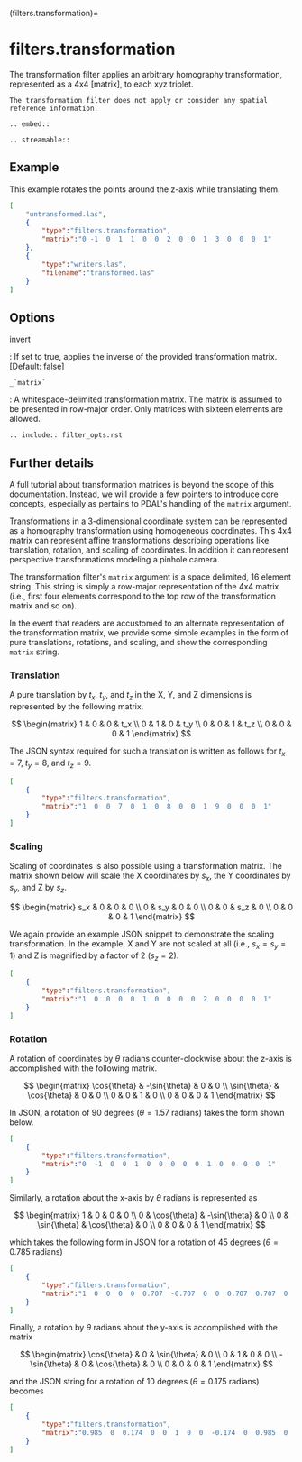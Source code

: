 (filters.transformation)=

# filters.transformation

The transformation filter applies an arbitrary homography
transformation, represented as a 4x4 [matrix], to each xyz triplet.

```{note}
The transformation filter does not apply or consider any spatial
reference information.
```

```{eval-rst}
.. embed::
```

```{eval-rst}
.. streamable::
```

## Example

This example rotates the points around the z-axis while translating them.

```json
[
    "untransformed.las",
    {
        "type":"filters.transformation",
        "matrix":"0 -1  0  1  1  0  0  2  0  0  1  3  0  0  0  1"
    },
    {
        "type":"writers.las",
        "filename":"transformed.las"
    }
]
```

## Options

invert

: If set to true, applies the inverse of the provided transformation matrix.
  \[Default: false\]

`` _`matrix` ``

: A whitespace-delimited transformation matrix.
  The matrix is assumed to be presented in row-major order.
  Only matrices with sixteen elements are allowed.

```{eval-rst}
.. include:: filter_opts.rst
```

## Further details

A full tutorial about transformation matrices is beyond the scope of this
documentation. Instead, we will provide a few pointers to introduce core
concepts, especially as pertains to PDAL's handling of the `matrix` argument.

Transformations in a 3-dimensional coordinate system can be represented
as a homography transformation using homogeneous coordinates. This 4x4
matrix can represent affine transformations describing operations like
translation, rotation, and scaling of coordinates.  In addition it can
represent perspective transformations modeling a pinhole camera.

The transformation filter's `matrix` argument is a space delimited, 16
element string. This string is simply a row-major representation of the 4x4
matrix (i.e., first four elements correspond to the top row of the
transformation matrix and so on).

In the event that readers are accustomed to an alternate representation of the
transformation matrix, we provide some simple examples in the form of pure
translations, rotations, and scaling, and show the corresponding `matrix`
string.

### Translation

A pure translation by $t_x$, $t_y$, and $t_z$ in the X, Y,
and Z dimensions is represented by the following matrix.

$$
\begin{matrix}
    1 & 0 & 0 & t_x \\
    0 & 1 & 0 & t_y \\
    0 & 0 & 1 & t_z \\
    0 & 0 & 0 & 1
\end{matrix}
$$

The JSON syntax required for such a translation is written as follows for $t_x=7$, $t_y=8$, and $t_z=9$.

```json
[
    {
        "type":"filters.transformation",
        "matrix":"1  0  0  7  0  1  0  8  0  0  1  9  0  0  0  1"
    }
]
```

### Scaling

Scaling of coordinates is also possible using a transformation matrix. The
matrix shown below will scale the X coordinates by $s_x$, the Y
coordinates by $s_y$, and Z by $s_z$.

$$
\begin{matrix}
    s_x &   0 &   0 & 0 \\
      0 & s_y &   0 & 0 \\
      0 &   0 & s_z & 0 \\
      0 &   0 &   0 & 1
\end{matrix}
$$

We again provide an example JSON snippet to demonstrate the scaling
transformation. In the example, X and Y are not scaled at all (i.e.,
$s_x=s_y=1$) and Z is magnified by a factor of 2 ($s_z=2$).

```json
[
    {
        "type":"filters.transformation",
        "matrix":"1  0  0  0  0  1  0  0  0  0  2  0  0  0  0  1"
    }
]
```

### Rotation

A rotation of coordinates by $\theta$ radians counter-clockwise about
the z-axis is accomplished with the following matrix.

$$
\begin{matrix}
    \cos{\theta} & -\sin{\theta} & 0 & 0 \\
    \sin{\theta} &  \cos{\theta} & 0 & 0 \\
               0 &             0 & 1 & 0 \\
               0 &             0 & 0 & 1
\end{matrix}
$$

In JSON, a rotation of 90 degrees ($\theta=1.57$ radians) takes the form
shown below.

```json
[
    {
        "type":"filters.transformation",
        "matrix":"0  -1  0  0  1  0  0  0  0  0  1  0  0  0  0  1"
    }
]
```

Similarly, a rotation about the x-axis by $\theta$ radians is represented
as

$$
\begin{matrix}
    1 &            0 &             0 & 0 \\
    0 & \cos{\theta} & -\sin{\theta} & 0 \\
    0 & \sin{\theta} &  \cos{\theta} & 0 \\
    0 &            0 &             0 & 1
\end{matrix}
$$

which takes the following form in JSON for a rotation of 45 degrees ($\theta=0.785$ radians)

```json
[
    {
        "type":"filters.transformation",
        "matrix":"1  0  0  0  0  0.707  -0.707  0  0  0.707  0.707  0  0  0  0  1"
    }
]
```

Finally, a rotation by $\theta$ radians about the y-axis is accomplished
with the matrix

$$
\begin{matrix}
     \cos{\theta} & 0 & \sin{\theta} & 0 \\
                0 & 1 &            0 & 0 \\
    -\sin{\theta} & 0 & \cos{\theta} & 0 \\
                0 & 0 &            0 & 1
\end{matrix}
$$

and the JSON string for a rotation of 10 degrees ($\theta=0.175$ radians) becomes

```json
[
    {
        "type":"filters.transformation",
        "matrix":"0.985  0  0.174  0  0  1  0  0  -0.174  0  0.985  0  0  0  0  1"
    }
]
```
